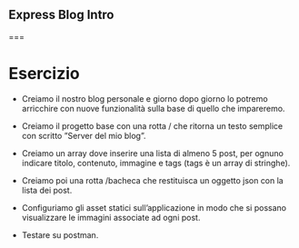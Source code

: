 ## Express Blog Intro

===

# Esercizio

- Creiamo il nostro blog personale e giorno dopo giorno lo potremo arricchire con nuove funzionalità sulla base di quello che impareremo. 

- Creiamo il progetto base con una rotta / che ritorna un testo semplice con scritto ”Server del mio blog”.

- Creiamo un array dove inserire una lista di almeno 5 post, per ognuno indicare titolo, contenuto, immagine e tags (tags è un array di stringhe).

- Creiamo poi una rotta /bacheca che restituisca un oggetto json con la lista dei post.

- Configuriamo gli asset statici sull’applicazione in modo che si possano visualizzare le immagini associate ad ogni post.

- Testare su postman.